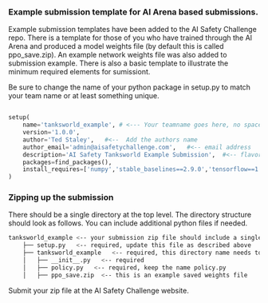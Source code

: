 ### Example submission template for AI Arena based submissions.

Example submission templates have been added to the AI Safety Challenge repo.  There is a template for those of you who have trained through the AI Arena and produced a model weights file (by default this is called ppo_save.zip).  An example network weights file was also added to submission example.  There is also a basic template to illustrate the minimum required elements for sumissiont.  

Be sure to change the name of your python package in setup.py to match your team name or at least something unique.  

````python

setup(
    name='tanksworld_example', # <--- Your teamname goes here, no spaces, this should be unique, and match the directory name in the same directory
    version='1.0.0',
    author='Ted Staley',   #<--  Add the authors name
    author_email='admin@aisafetychallenge.com',   #<-- email address
    description='AI Safety Tanksworld Example Submission',  #<-- flavor text, add anything
    packages=find_packages(),
    install_requires=['numpy','stable_baselines==2.9.0','tensorflow==1.14.0'], #<-- if you have specific dependencies for your submission add them here
)
````

### Zipping up the submission
There should be a single directory at the top level.  The directory structure should look as follows.  You can include additional python files if needed.  

```` sh
tanksworld_example <-- your submission zip file should include a single top level directory
    ├── setup.py   <-- required, update this file as described above
    ├── tanksworld_example   <-- required, this directory name needs to match your package name
    │   ├── __init__.py   <-- required
    │   ├── policy.py   <-- required, keep the name policy.py
    │   ├── ppo_save.zip  <-- this is an example saved weights file
````

Submit your zip file at the AI Safety Challenge website.
